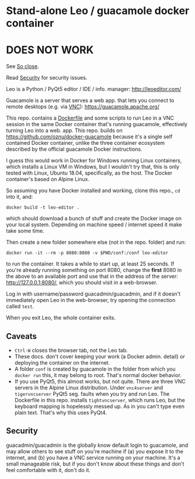 # Stand-alone Leo / guacamole docker container

# DOES NOT WORK

See [So close](#so-close).

Read [Security](#security) for security issues.

Leo is a Python / PyQt5 editor / IDE / info. manager: http://leoeditor.com/

Guacamole is a server that serves a web app. that lets you connect
to remote desktops
(e.g. via [VNC](https://en.wikipedia.org/wiki/Virtual_Network_Computing)): https://guacamole.apache.org/

This repo. contains a [Dockerfile](./Dockerfile) and some scripts
to run Leo in a VNC session in the same Docker container
that's running guacamole, effectively turning Leo into a web. app.
This repo. builds on https://github.com/oznu/docker-guacamole because
it's a single self contained Docker container, unlike the three
container ecosystem described by the official guacamole Docker instructions.

I guess this would work in Docker for Windows running Linux containers,
which installs a Linux VM in Windows, but I wouldn't try that, this is
only tested with Linux, Ubuntu 18.04, specifically, as the host.  The
Docker container's based on Alpine Linux.

So assuming you have Docker installed and working, clone this repo.,
`cd` into it, and:
```shell
docker build -t leo-editor .
```
which should download a bunch of stuff and create the Docker image
on your local system.  Depending on machine speed / internet speed
it make take some time.

Then create a new folder somewhere else (not in the repo. folder)
and run:
```shell
docker run -it --rm -p 8080:8080 -v $PWD/conf:/conf leo-editor
```
to run the container.  It takes a while to start up, at least 25
seconds.  If you're already running something on port 8080, change
the **first** 8080 in the above to an available port and use that
in the address of the server: http://127.0.0.1:8080/, which you
should visit in a web-browser.

Log in with username/password guacadmin/guacadmin, and if it doesn't immediately
open Leo in the web-browser, try opening the connection called `test`.

When you exit Leo, the whole container exits.

## Caveats

 - `Ctrl-W` closes the browser tab, not the Leo tab.
 - These docs. don't cover keeping your work (a Docker admin. detail) or
   deploying the container on the internet.
 - A folder `conf` is created by guacamole in the folder from which
   you `docker run` this, it may belong to root.  That's normal docker
   behavior.
 - If you use PyQt5, this almost works, but not quite.
   There are three VNC servers in the Alpine
   Linux distribution.  Under `vnc4server` and `tigervncserver` PyQt5 seg. faults
   when you try and run Leo.  The Dockerfile in this repo. installs `tightvncserver`,
   which runs Leo, but the keyboard mapping is hopelessly messed up.  As in you
   can't type even plain text.  That's why this uses PyQt4.

## Security

guacadmin/guacadmin is the globally know default login to guacamole, and
may allow others to see stuff on you're machine if (a) you expose it to the
internet, and (b) you have a VNC service running on your machine.  It's a
small manageable risk, but if you don't know about these things and don't
feel comfortable with it, don't do it.

